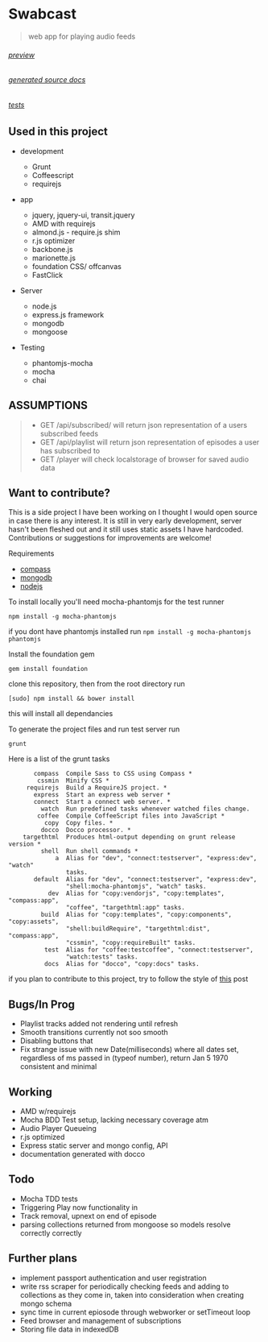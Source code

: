 Swabcast
========
> web app for playing audio feeds

###### [preview](http://app.swa.by/)

######  [generated source docs](http://app.swa.by/docs/)

###### [tests](http://app.swa.by/test/)

Used in this project
--------------------
  * development
    * Grunt
    * Coffeescript
    * requirejs

  * app
    * jquery, jquery-ui, transit.jquery
    * AMD with requirejs
    * almond.js - require.js shim
    * r.js optimizer
    * backbone.js
    * marionette.js
    * foundation CSS/ offcanvas
    * FastClick

  * Server
    * node.js
    * express.js framework
    * mongodb
    * mongoose

  * Testing
    * phantomjs-mocha
    * mocha
    * chai

ASSUMPTIONS
-----------
> * GET /api/subscribed/   will return json representation of a users subscribed feeds
> * GET /api/playlist      will return json representation of episodes a user has subscribed to
> * GET /player            will check localstorage of browser for saved audio data

Want to contribute?
-------------------
This is a side project I have been working on I thought I would open source in case there is any interest.
It is still in very early development, server hasn't been fleshed out and it still uses static assets I have hardcoded.  Contributions or suggestions for improvements are welcome!

Requirements
  * [compass](http://compass-style.org/)
  * [mongodb](http://www.mongodb.org/downloads)
  * [nodejs](http://nodejs.org/)



To install locally you'll need mocha-phantomjs for the test runner

```npm install -g mocha-phantomjs```

if you dont have phantomjs installed run ```npm install -g mocha-phantomjs phantomjs```

Install the foundation gem

```gem install foundation```

clone this repository, then from the root directory run

```[sudo] npm install && bower install```

this will install all dependancies

To generate the project files and run test server run

`grunt`

Here is a list of the grunt tasks
```
       compass  Compile Sass to CSS using Compass *
        cssmin  Minify CSS *
     requirejs  Build a RequireJS project. *
       express  Start an express web server *
       connect  Start a connect web server. *
         watch  Run predefined tasks whenever watched files change.
        coffee  Compile CoffeeScript files into JavaScript *
          copy  Copy files. *
         docco  Docco processor. *
    targethtml  Produces html-output depending on grunt release version *
         shell  Run shell commands *
             a  Alias for "dev", "connect:testserver", "express:dev", "watch"
                tasks.
       default  Alias for "dev", "connect:testserver", "express:dev",
                "shell:mocha-phantomjs", "watch" tasks.
           dev  Alias for "copy:vendorjs", "copy:templates", "compass:app",
                "coffee", "targethtml:app" tasks.
         build  Alias for "copy:templates", "copy:components", "copy:assets",
                "shell:buildRequire", "targethtml:dist", "compass:app",
                "cssmin", "copy:requireBuilt" tasks.
          test  Alias for "coffee:testcoffee", "connect:testserver",
                "watch:tests" tasks.
          docs  Alias for "docco", "copy:docs" tasks.
```

if you plan to contribute to this project, try to follow the style of [this](http://blog.sourcing.io/mvc-style-guide) post

Bugs/In Prog
------------
  * Playlist tracks added not rendering until refresh
  * Smooth transitions currently not soo smooth
  * Disabling buttons that
  * Fix strange issue with new Date(milliseconds) where all dates
    set, regardless of ms passed in (typeof number), return Jan 5 1970
    consistent and minimal

Working
-------
  * AMD w/requirejs
  * Mocha BDD Test setup, lacking necessary coverage atm
  * Audio Player Queueing
  * r.js optimized
  * Express static server and mongo config, API
  * documentation generated with docco

Todo
----
  * Mocha TDD tests
  * Triggering Play now functionality in
  * Track removal, upnext on end of episode
  * parsing collections returned from mongoose so models resolve correctly
  correctly

Further plans
-------------
  * implement passport authentication and user registration
  * write rss scraper for periodically checking feeds and adding to collections as
    they come in, taken into consideration when creating mongo schema
  * sync time in current epiosode through webworker or setTimeout loop
  * Feed browser and management of subscriptions
  * Storing file data in indexedDB